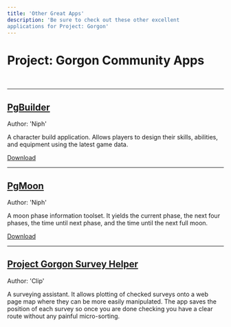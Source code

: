```yaml
---
title: 'Other Great Apps'
description: 'Be sure to check out these other excellent
applications for Project: Gorgon'
---
```


# Project: Gorgon Community Apps
<br>

---

## [PgBuilder](https://github.com/dlebansais/PgBuilder-Disclosed)

<p class="right">Author: 'Niph'</p>

<p>A character build application. Allows players to design their skills,
abilities, and equipment using the latest game data.</p>

[Download](https://github.com/dlebansais/PgBuilder-Disclosed/releases)

---

## [PgMoon](https://github.com/dlebansais/PgMoon)

<p class="right">Author: 'Niph'</p>

<p>A moon phase information toolset. 
It yields the current phase,
the next four phases, the time until next phase, and the
time until the next full moon.</p>

[Download](https://github.com/dlebansais/PgMoon/releases) 

---

## [Project Gorgon Survey Helper](http://www.defenestration.co/pg/surveying/)

<p class="right">Author: 'Clip'</p>

<p>A surveying assistant.
It allows plotting of checked surveys onto a web page map where
they can be more easily manipulated. The app saves the position
of each survey so once you are done checking you have a clear
route without any painful micro-sorting.</p>
